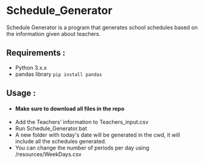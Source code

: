 # Schedule_Generator
Schedule Generator is a program that generates school schedules based on the information given about teachers.

## Requirements :
* Python 3.x.x
* pandas library
``` pip install pandas ```

## Usage : 
* #### Make sure to download all files in the repo
* Add the Teachers' information to Teachers_input.csv
* Run Schedule_Generator.bat
* A new folder with today's date will be generated in the cwd, it will include all the schedules generated.
* You can change the number of periods per day using /resources/WeekDays.csv
